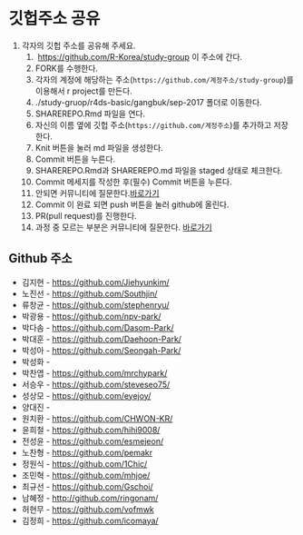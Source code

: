 깃헙주소 공유
================

1.  각자의 깃헙 주소를 공유해 주세요.           
    1.  <https://github.com/R-Korea/study-group> 이 주소에 간다.    
    2.  FORK를 수행한다.    
    3.  각자의 계정에 해당하는 주소(`https://github.com/계정주소/study-group`)를 이용해서 r project를 만든다.    
    4.  ./study-gruop/r4ds-basic/gangbuk/sep-2017 폴더로 이동한다.    
    5.  SHAREREPO.Rmd 파일을 연다.    
    6.  자신의 이름 옆에 깃헙 주소(`https://github.com/계정주소`)를 추가하고 저장한다.    
    7.  Knit 버튼을 눌러 md 파일을 생성한다.    
    8.  Commit 버튼을 누른다.    
    9.  SHAREREPO.Rmd과 SHAREREPO.md 파일을 staged 상태로 체크한다.    
    10. Commit 메세지를 작성한 후(필수) Commit 버튼을 누른다.    
    11. 안되면 커뮤니티에 질문한다.[바로가기](https://www.facebook.com/groups/krstudy/?fref=ts)    
    12. Commit 이 완료 되면 push 버튼을 눌러 github에 올린다.    
    13. PR(pull request)를 진행한다.    
    14. 과정 중 모르는 부분은 커뮤니티에 질문한다. [바로가기](https://www.facebook.com/groups/krstudy/?fref=ts)    

Github 주소
-----------

- 김지현 - <https://github.com/Jiehyunkim/>
- 노진선 - <https://github.com/Southjin/>
- 류창균 - <https://github.com/stephenryu/>
- 박광용 - <https://github.com/npv-park/>
- 박다솜 - <https://github.com/Dasom-Park/>
- 박대훈 - <https://github.com/Daehoon-Park/>
- 박성아 - <https://github.com/Seongah-Park/>
- 박성화 - 
- 박찬엽 - <https://github.com/mrchypark/>
- 서승우 - <https://github.com/steveseo75/>
- 성상모 - <https://github.com/eyejoy/>
- 양대진 - 
- 원치환 - <https://github.com/CHWON-KR/>
- 윤희철 - <https://github.com/hihi9008/>
- 전성윤 - <https://github.com/esmejeon/>
- 노찬형 - <https://github.com/pemakr>
- 정원식 - <https://github.com/1Chic/>
- 조민혁 - <https://github.com/mhjoe/>
- 최규선 - <https://github.com/Gschoi/>    
- 남혜정 - <http://github.com/ringonam/>
- 허현무 - <https://github.com/vofmwk>
- 김정희 - https://github.com/icomaya/
